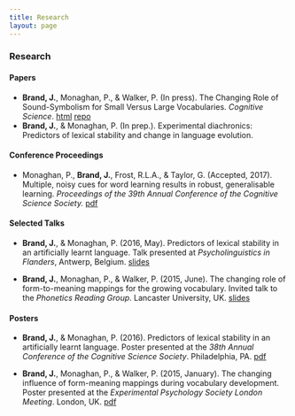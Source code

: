 ```yaml
---
title: Research
layout: page
---
```


### Research

#### Papers

* **Brand, J.**, Monaghan, P., & Walker, P. (In press). The Changing Role of Sound-Symbolism for Small Versus Large Vocabularies. _Cognitive Science_. [html](http://onlinelibrary.wiley.com/doi/10.1111/cogs.12565/full) [repo](https://github.com/jamesbrandscience/Brand_Monaghan_Walker_17)
* **Brand, J.**, & Monaghan, P. (In prep.). Experimental diachronics: Predictors of lexical stability and change in language evolution.

#### Conference Proceedings

* Monaghan, P., **Brand, J.**, Frost, R.L.A., & Taylor, G. (Accepted, 2017). Multiple, noisy cues for word learning results in robust, generalisable learning. _Proceedings of the 39th Annual Conference of the Cognitive Science Society._
[pdf](http://www.lancaster.ac.uk/staff/monaghan/papers/monaghan_brand_frost_taylor_17_cogsciconf.pdf)

#### Selected Talks

* **Brand, J.**, & Monaghan, P. (2016, May). Predictors of lexical stability in an artificially learnt language. Talk presented at _Psycholinguistics in Flanders_, Antwerp, Belgium.
[slides](https://jamesbrandscience.github.io/assets/PiF_JB_270516.pdf)

* **Brand, J.**, Monaghan, P., & Walker, P. (2015, June). The changing role of form-to-meaning mappings for the growing vocabulary. Invited talk to the _Phonetics Reading Group_. Lancaster University, UK.
[slides](https://jamesbrandscience.github.io/assets/Phonetics_Lab_261015.pdf)

#### Posters

* **Brand, J.**, & Monaghan, P. (2016). Predictors of lexical stability in an artificially learnt language. Poster presented at the _38th Annual Conference of the Cognitive Science Society_. Philadelphia, PA.
[pdf](https://jamesbrandscience.github.io/assets/CogSci_poster_JB_final.pdf)

* **Brand, J.**, Monaghan, P., & Walker, P. (2015, January). The changing influence of form-meaning mappings during vocabulary development. Poster presented at the _Experimental Psychology Society London Meeting_. London, UK.
[pdf](https://jamesbrandscience.github.io/assets/EPS_conference_2015.pdf)
